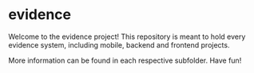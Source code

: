 # evidence

Welcome to the evidence project! 
This repository is meant to hold every evidence system, including mobile, backend and frontend projects.

More information can be found in each respective subfolder. Have fun!